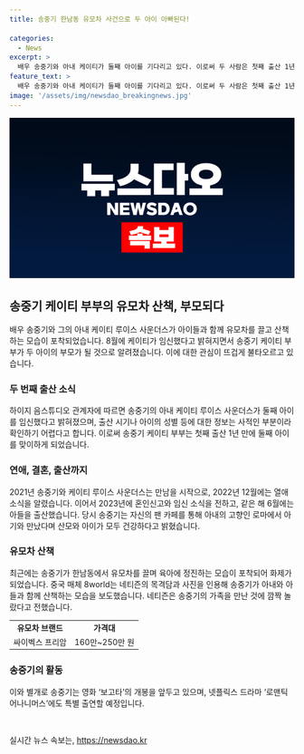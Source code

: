 ```yaml
---
title: 송중기 한남동 유모차 사건으로 두 아이 아빠된다!

categories:
  - News
excerpt: >
  배우 송중기와 아내 케이티가 둘째 아이를 기다리고 있다. 이로써 두 사람은 첫째 출산 1년만에 둘째 아이를 얻게 됐으며, 송중기는 지난달 한남동에서 유모차를 끌며 육아에 전념하는 모습을 보였다. 사진에는 송중기가 아들을 태운 유모차를 직접 끌고 있는데, 해당 유모차는 독일 명품 브랜드의 제품으로 알려져 있다. 이들에게는 팬들뿐 아니라 많은 이들의 이목이 집중되고 있으며, 송중기는 영화 보고타와 넷플릭스 드라마 로맨틱 어나니머스에도 출연할 예정이다.
feature_text: >
  배우 송중기와 아내 케이티가 둘째 아이를 기다리고 있다. 이로써 두 사람은 첫째 출산 1년만에 둘째 아이를 얻게 됐으며, 송중기는 지난달 한남동에서 유모차를 끌며 육아에 전념하는 모습을 보였다. 사진에는 송중기가 아들을 태운 유모차를 직접 끌고 있는데, 해당 유모차는 독일 명품 브랜드의 제품으로 알려져 있다. 이들에게는 팬들뿐 아니라 많은 이들의 이목이 집중되고 있으며, 송중기는 영화 보고타와 넷플릭스 드라마 로맨틱 어나니머스에도 출연할 예정이다.
image: '/assets/img/newsdao_breakingnews.jpg'
---
```


<p><img src="/assets/img/newsdao_breakingnews.jpg" alt="ranknews 속보" /></p>

<h2 data-ke-size="size26">송중기 케이티 부부의 유모차 산책, 부모되다</h2>

<p data-ke-size="size16">배우 송중기와 그의 아내 케이티 루이스 사운더스가 아이들과 함께 유모차를 끌고 산책하는 모습이 포착되었습니다. 8월에 케이티가 임신했다고 밝혀지면서 송중기 케이티 부부가 두 아이의 부모가 될 것으로 알려졌습니다. 이에 대한 관심이 뜨겁게 불타오르고 있습니다. </p>

<h3 data-ke-size="size24">두 번째 출산 소식</h3>

<p data-ke-size="size16">하이지 음스튜디오 관계자에 따르면 송중기의 아내 케이티 루이스 사운더스가 둘째 아이를 임신했다고 밝혀졌으며, 출산 시기나 아이의 성별 등에 대한 정보는 사적인 부분이라 확인하기 어렵다고 합니다. 이로써 송중기 케이티 부부는 첫째 출산 1년 만에 둘째 아이를 맞이하게 되었습니다.</p>

<h3 data-ke-size="size24">연애, 결혼, 출산까지</h3>

<p data-ke-size="size16">2021년 송중기와 케이티 루이스 사운더스는 만남을 시작으로, 2022년 12월에는 열애 소식을 알렸습니다. 이어서 2023년에 혼인신고와 임신 소식을 전하고, 같은 해 6월에는 아들을 출산했습니다. 당시 송중기는 자신의 팬 카페를 통해 아내의 고향인 로마에서 아기와 만났다며 산모와 아이가 모두 건강하다고 밝혔습니다.</p>

<h3 data-ke-size="size24">유모차 산책</h3>

<p data-ke-size="size16">최근에는 송중기가 한남동에서 유모차를 끌며 육아에 정진하는 모습이 포착되어 화제가 되었습니다. 중국 매체 8world는 네티즌의 목격담과 사진을 인용해 송중기가 아내와 아들과 함께 산책하는 모습을 보도했습니다. 네티즌은 송중기의 가족을 만난 것에 깜짝 놀랐다고 전했습니다.</p>

<table>
  <tr>
    <td style="text-align: center; height: 17px;"><b>유모차 브랜드</b></td>
    <td style="text-align: center; height: 17px;"><b>가격대</b></td>
  </tr>
  <tr>
    <td style="text-align: center; height: 17px;">싸이벡스 프리암</td>
    <td style="text-align: center; height: 17px;">160만~250만 원</td>
  </tr>  
</table>

<h3 data-ke-size="size24">송중기의 활동</h3>

<p data-ke-size="size16">이와 별개로 송중기는 영화 ‘보고타’의 개봉을 앞두고 있으며, 넷플릭스 드라마 ‘로맨틱 어나니머스’에도 특별 출연할 예정입니다.</p>

<p data-ke-size="size16">&nbsp;</p>
실시간 뉴스 속보는, <a href="https://newsdao.kr" rel="dofollow">https://newsdao.kr</a>


